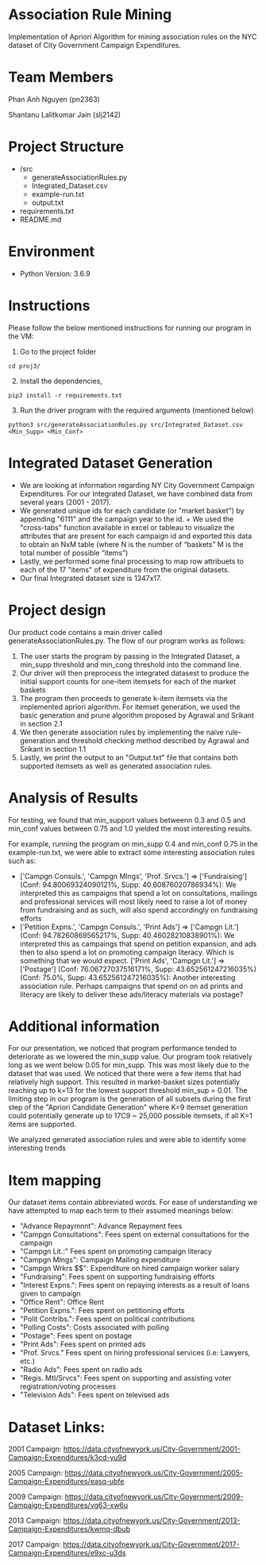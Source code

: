 # Association Rule Mining
Implementation of Apriori Algorithm for mining association rules on the NYC dataset of City Government Campaign Expenditures.

# Team Members

Phan Anh Nguyen (pn2363)

Shantanu Lalitkumar Jain (slj2142)

# Project Structure
- /src
    - generateAssociationRules.py
    - Integrated_Dataset.csv
    - example-run.txt
    - output.txt
- requirements.txt
- README.md

# Environment
- Python Version: 3.6.9

# Instructions
Please follow the below mentioned instructions for running our program in the VM:
1. Go to the project folder
```
cd proj3/
```
2. Install the dependencies,
```
pip3 install -r requirements.txt
```
3. Run the driver program with the required arguments (mentioned below)
```
python3 src/generateAssociationRules.py src/Integrated_Dataset.csv <Min_Supp> <Min_Conf>
```

# Integrated Dataset Generation

+ We are looking at information regarding NY City Government Campaign Expenditures. For our Integrated Dataset, we have combined data from several years (2001 - 2017). 
+ We generated unique ids for each candidate (or "market basket") by appending "6111" and the campaign year to the id. + We used the "cross-tabs" function available in excel or tableau to visualize the attributes that are present for each campaign id and exported this data to obtain an NxM table (where N is the number of “baskets” M is the total number of possible “items”)
+ Lastly, we performed some final processing to map row attribuets to each of the 17 "items" of expenditure from the original datasets. 
+ Our final Integrated dataset size is 1347x17.

# Project design

Our product code contains a main driver called generateAssociationRules.py. The flow of our program works as follows: 

1. The user starts the program by passing in the Integrated Dataset, a min_supp threshold and min_cong threshold into the command line.
2. Our driver will then preprocess the integrated datasest to produce the initial support counts for one-item itemsets for each of the market baskets
3. The program then proceeds to generate k-item itemsets via the implemented apriori algorithm. For itemset generation, we used the basic generation and prune algorithm proposed by Agrawal and Srikant in section 2.1
4. We then generate association rules by implementing the naive rule-generation and threshold checking method described by Agrawal and Srikant in section 1.1
5. Lastly, we print the output to an "Output.txt" file that contains both supported itemsets as well as generated association rules.

# Analysis of Results

For testing, we found that min_support values betweenn 0.3 and 0.5 and min_conf values between 0.75 and 1.0 yielded the most interesting results. 

For example, running the program on min_supp 0.4 and min_conf 0.75 in the example-run.txt, we were able to extract some interesting association rules such as:
+ ['Campgn Consuls.', 'Campgn Mlngs', 'Prof. Srvcs.'] => ['Fundraising'] (Conf: 94.80069324090121%, Supp: 40.60876020786934%): We interpreted this as campaigns that spend a lot on consultations, mailings and professional services will most likely need to raise a lot of money from fundraising and as such, will also spend accordingly on fundraising efforts
+ ['Petition Expns.', 'Campgn Consuls.', 'Print Ads'] => ['Campgn Lit.'] (Conf: 94.78260869565217%, Supp: 40.46028210838901%): We interpreted this as campaings that spend on petition expansion, and ads then to also spend a lot on promoting campaign literacy. Which is something that we would expect.
['Print Ads', 'Campgn Lit.'] => ['Postage'] (Conf: 76.06727037516171%, Supp: 43.652561247216035%) (Conf: 75.0%, Supp: 43.652561247216035%): Another interesting association rule. Perhaps campaigns that spend on on ad prints and literacy are likely to deliver these ads/literacy materials via postage?

# Additional information

For our presentation, we noticed that program performance tended to deteriorate as we lowered the min_supp value. Our program took relatively long as we went below 0.05 for min_supp. This was most likely due to the dataset that was used. We noticed that there were a few items that had relatively high support. This resulted in market-basket sizes potentially reaching up to k=13 for the lowest support threshold min_sup = 0.01. The limiting step in our program is the generation of all subsets during the first step of the "Apriori Candidate Generation" where K=9 itemset generation could potentially generate up to 17C9 ~ 25,000 possible itemsets, if all K=1 items are supported.

We analyzed generated association rules and were able to identify some interesting trends

# Item mapping

Our dataset items contain abbreviated words. For ease of understanding we have attempted to map each term to their assumed meanings below:

- "Advance Repaymnnt": Advance Repayment fees
- "Campgn Consultations": Fees spent on external consultations for the campaign
- "Campgn Lit.:" Fees spent on promoting campaign literacy
- "Campgn Mlngs": Campaign Mailing expenditure
- "Campgn Wrkrs $$": Expenditure on hired campaign worker salary
- "Fundraising": Fees spent on supporting fundraising efforts
- "Interest Expns.": Fees spent on repaying interests as a result of loans given to campaign
- "Office Rent": Office Rent
- "Petition Expns.": Fees spent on petitioning efforts
- "Polit Contribs.": Fees spent on political contributions
- "Polling Costs": Costs associated with polling
- "Postage": Fees spent on postage
- "Print Ads": Fees spent on printed ads
- "Prof. Srvcs." Fees spent on hiring professional services (i.e: Lawyers, etc.)
- "Radio Ads": Fees spent on radio ads
- "Regis. Mtl/Srvcs": Fees spent on supporting and assisting voter registration/voting processes
- "Television Ads": Fees spent on televised ads

# Dataset Links:
2001 Campaign: https://data.cityofnewyork.us/City-Government/2001-Campaign-Expenditures/k3cd-yu9d

2005 Campaign: https://data.cityofnewyork.us/City-Government/2005-Campaign-Expenditures/easq-ubfe

2009 Campaign: https://data.cityofnewyork.us/City-Government/2009-Campaign-Expenditures/vg63-xw6u

2013 Campaign: https://data.cityofnewyork.us/City-Government/2013-Campaign-Expenditures/kwmq-dbub

2017 Campaign: https://data.cityofnewyork.us/City-Government/2017-Campaign-Expenditures/e9xc-u3ds